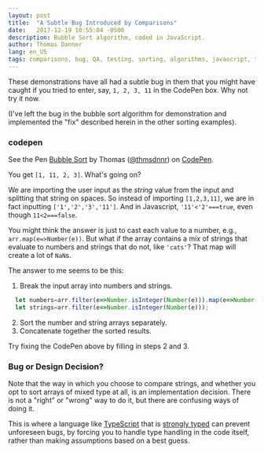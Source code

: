 ```yaml
---
layout: post
title:  "A Subtle Bug Introduced by Comparisons"
date:   2017-12-19 10:55:04 -0500
description: Bubble Sort algorithm, coded in JavaScript.
author: Thomas Danner
lang: en_US
tags: comparisons, bug, QA, testing, sorting, algorithms, javascript, tutorial
---
```


These demonstrations have all had a subtle bug in them that you might have caught if you tried to enter, say, `1, 2, 3, 11` in the CodePen box. Why not try it now.

(I've left the bug in the bubble sort algorithm for demonstration and implemented the "fix" described herein in the other sorting examples).

### codepen

<p data-height="300" data-theme-id="32039" data-slug-hash="PENEOo" data-default-tab="js" data-user="thmsdnnr" data-embed-version="2" data-pen-title="Bubble Sort" class="codepen">See the Pen <a href="https://codepen.io/thmsdnnr/pen/PENEOo/">Bubble Sort</a> by Thomas (<a href="https://codepen.io/thmsdnnr">@thmsdnnr</a>) on <a href="https://codepen.io">CodePen</a>.</p>
<script async src="https://production-assets.codepen.io/assets/embed/ei.js"></script>

You get `[1, 11, 2, 3]`. What's going on?

We are importing the user input as the *string* value from the input and splitting that string on spaces. So instead of importing `[1,2,3,11]`, we are in fact inputting `['1','2','3','11']`. And in Javascript, `'11'<'2'===true`, even though `11<2===false`.

You might think the answer is just to cast each value to a number, e.g., `arr.map(e=>Number(e))`. But what if the array contains a mix of strings that evaluate to numbers and strings that do not, like `'cats'`? That map will create a lot of `NaN`s.

The answer to me seems to be this:

1. Break the input array into numbers and strings.
  ```javascript
    let numbers=arr.filter(e=>Number.isInteger(Number(e))).map(e=>Number(e));
    let strings=arr.filter(e=>Number.isInteger(Number(e)));
  ```
2. Sort the number and string arrays separately.
3. Concatenate together the sorted results.

Try fixing the CodePen above by filling in steps 2 and 3.

### Bug or Design Decision?

Note that the way in which you choose to compare strings, and whether you opt to sort arrays of mixed type at all, is an implementation decision. There is not a "right" or "wrong" way to do it, but there are confusing ways of doing it.

This is where a language like [TypeScript](https://www.typescriptlang.org/) that is [strongly typed](https://en.wikipedia.org/wiki/Strong_and_weak_typing) can prevent unforeseen bugs, by forcing you to handle type handling in the code itself, rather than making assumptions based on a best guess.
